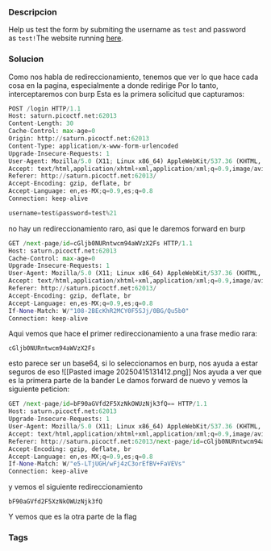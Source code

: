 ### Descripcion
Help us test the form by submiting the username as `test` and password as `test!`The website running [here](http://saturn.picoctf.net:62013/).
### Solucion
Como nos habla de redireccionamiento, tenemos que ver lo que hace cada cosa en la pagina, especialmente a donde redirige
Por lo tanto, interceptaremos con burp
Esta es la primera solicitud que capturamos:
``` python
POST /login HTTP/1.1
Host: saturn.picoctf.net:62013
Content-Length: 30
Cache-Control: max-age=0
Origin: http://saturn.picoctf.net:62013
Content-Type: application/x-www-form-urlencoded
Upgrade-Insecure-Requests: 1
User-Agent: Mozilla/5.0 (X11; Linux x86_64) AppleWebKit/537.36 (KHTML, like Gecko) Chrome/134.0.0.0 Safari/537.36
Accept: text/html,application/xhtml+xml,application/xml;q=0.9,image/avif,image/webp,image/apng,*/*;q=0.8,application/signed-exchange;v=b3;q=0.7
Referer: http://saturn.picoctf.net:62013/
Accept-Encoding: gzip, deflate, br
Accept-Language: en,es-MX;q=0.9,es;q=0.8
Connection: keep-alive

username=test&password=test%21
```
no hay un redireccionamiento raro, asi que le daremos forward en burp 
```python
GET /next-page/id=cGljb0NURntwcm94aWVzX2Fs HTTP/1.1
Host: saturn.picoctf.net:62013
Cache-Control: max-age=0
Upgrade-Insecure-Requests: 1
User-Agent: Mozilla/5.0 (X11; Linux x86_64) AppleWebKit/537.36 (KHTML, like Gecko) Chrome/134.0.0.0 Safari/537.36
Accept: text/html,application/xhtml+xml,application/xml;q=0.9,image/avif,image/webp,image/apng,*/*;q=0.8,application/signed-exchange;v=b3;q=0.7
Referer: http://saturn.picoctf.net:62013/
Accept-Encoding: gzip, deflate, br
Accept-Language: en,es-MX;q=0.9,es;q=0.8
If-None-Match: W/"108-2BEcKhR2MCY0F5SJj/0BG/Qu5b0"
Connection: keep-alive

```
Aqui vemos que hace el primer redireccionamiento a una frase medio rara:
```
cGljb0NURntwcm94aWVzX2Fs
```
esto parece ser un base64, si lo seleccionamos en burp, nos ayuda  a estar seguros de eso
![[Pasted image 20250415131412.png]]
Nos ayuda a ver que es la primera parte de la bander
Le damos forward de nuevo y vemos la siguiente peticion:
```python
GET /next-page/id=bF90aGVfd2F5XzNkOWUzNjk3fQ== HTTP/1.1
Host: saturn.picoctf.net:62013
Upgrade-Insecure-Requests: 1
User-Agent: Mozilla/5.0 (X11; Linux x86_64) AppleWebKit/537.36 (KHTML, like Gecko) Chrome/134.0.0.0 Safari/537.36
Accept: text/html,application/xhtml+xml,application/xml;q=0.9,image/avif,image/webp,image/apng,*/*;q=0.8,application/signed-exchange;v=b3;q=0.7
Referer: http://saturn.picoctf.net:62013/next-page/id=cGljb0NURntwcm94aWVzX2Fs
Accept-Encoding: gzip, deflate, br
Accept-Language: en,es-MX;q=0.9,es;q=0.8
If-None-Match: W/"e5-LTjUGH/wFj4zC3orEfBV+FaVEVs"
Connection: keep-alive

```
y vemos el siguiente redireccionamiento 
```
bF90aGVfd2F5XzNkOWUzNjk3fQ
```

Y vemos que es la otra parte de la flag
### Tags
